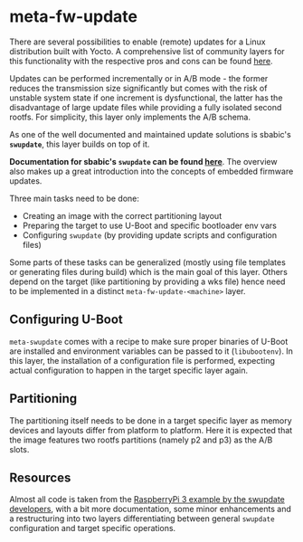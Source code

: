 # meta-fw-update

There are several possibilities to enable (remote) updates for a Linux distribution built with Yocto. 
A comprehensive list of community layers for this functionality with the respective pros and cons can 
be found [here](https://wiki.yoctoproject.org/wiki/System_Update).

Updates can be performed incrementally or in A/B mode - the former reduces the transmission size 
significantly but comes with the risk of unstable system state if one increment is dysfunctional, 
the latter has the disadvantage of large update files while providing a fully isolated second rootfs. 
For simplicity, this layer only implements the A/B schema.

As one of the well documented and maintained update solutions is sbabic's **`swupdate`**, this layer 
builds on top of it.

**Documentation for sbabic's `swupdate` can be found [here](https://sbabic.github.io/swupdate/overview.html)**. 
The overview also makes up a great introduction into the concepts of embedded firmware updates.

Three main tasks need to be done:
- Creating an image with the correct partitioning layout
- Preparing the target to use U-Boot and specific bootloader env vars
- Configuring `swupdate` (by providing update scripts and configuration files)

Some parts of these tasks can be generalized (mostly using file templates or generating files during build) 
which is the main goal of this layer. Others depend on the target (like partitioning by providing a wks file) 
hence need to be implemented in a distinct `meta-fw-update-<machine>` layer.

## Configuring U-Boot

`meta-swupdate` comes with a recipe to make sure proper binaries of U-Boot are installed and environment 
variables can be passed to it (`libubootenv`). In this layer, the installation of a configuration file is 
performed, expecting actual configuration to happen in the target specific layer again.

## Partitioning

The partitioning itself needs to be done in a target specific layer as memory devices and layouts differ from 
platform to platform. Here it is expected that the image features two rootfs partitions (namely p2 and p3) as 
the A/B slots.

## Resources

Almost all code is taken from the [RaspberryPi 3 example by the swupdate developers](https://github.com/sbabic/meta-swupdate-boards), 
with a bit more documentation, some minor enhancements and a restructuring into two layers differentiating 
between general `swupdate` configuration and target specific operations.